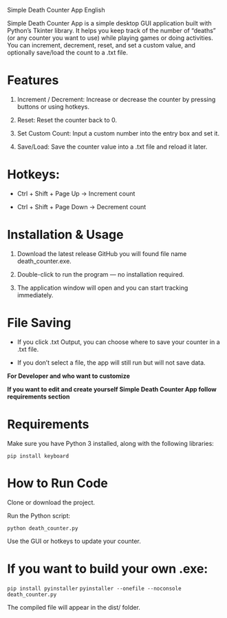 Simple Death Counter App
English

Simple Death Counter App is a simple desktop GUI application built with Python’s Tkinter library.
It helps you keep track of the number of “deaths” (or any counter you want to use) while playing games or doing activities.
You can increment, decrement, reset, and set a custom value, and optionally save/load the count to a .txt file.

# Features

1. Increment / Decrement: Increase or decrease the counter by pressing buttons or using hotkeys.

2. Reset: Reset the counter back to 0.

3. Set Custom Count: Input a custom number into the entry box and set it.

4. Save/Load: Save the counter value into a .txt file and reload it later.

# Hotkeys:

- Ctrl + Shift + Page Up → Increment count

- Ctrl + Shift + Page Down → Decrement count


# Installation & Usage

1. Download the latest release GitHub you will found file name death_counter.exe.

2. Double-click to run the program — no installation required.

3. The application window will open and you can start tracking immediately.

# File Saving

- If you click .txt Output, you can choose where to save your counter in a .txt file.

- If you don’t select a file, the app will still run but will not save data.

**For Developer and who want to customize**

**If you want to edit and create yourself Simple Death Counter App follow requirements section**
# Requirements

Make sure you have Python 3 installed, along with the following libraries:

`pip install keyboard`

# How to Run Code

Clone or download the project.

Run the Python script:

`python death_counter.py`

Use the GUI or hotkeys to update your counter.

# If you want to build your own .exe:

`pip install pyinstaller`
`pyinstaller --onefile --noconsole death_counter.py`


The compiled file will appear in the dist/ folder.

